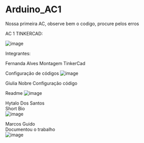 # Arduino_AC1
Nossa primeira AC, observe bem o codigo, procure pelos erros

AC 1 TINKERCAD: 

![image](https://user-images.githubusercontent.com/79206783/113358227-ca28be80-931b-11eb-9823-d874aec90e28.png)

Integrantes:

Fernanda Alves 
Montagem TinkerCad 

Configuração de códigos 
 ![image](https://user-images.githubusercontent.com/79206783/113358846-ea0cb200-931c-11eb-8008-c5d490f5dfbc.png)

Giulia Nobre 
Configuração código  

Readme
 ![image](https://user-images.githubusercontent.com/79206783/113358950-23ddb880-931d-11eb-916e-34e936bf6af2.png)

Hytalo Dos Santos  
Short Bio  
 ![image](https://user-images.githubusercontent.com/79206783/113359018-45d73b00-931d-11eb-99d2-333cffc0251a.png)

Marcos Guido  
Documentou o trabalho  
 ![image](https://user-images.githubusercontent.com/79206783/113359231-bd0ccf00-931d-11eb-95d7-0af4e290c8e8.png)


